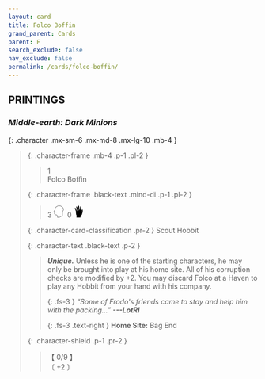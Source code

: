 ```yaml
---
layout: card
title: Folco Boffin
grand_parent: Cards
parent: F
search_exclude: false
nav_exclude: false
permalink: /cards/folco-boffin/
---
```


## PRINTINGS


### _Middle-earth: Dark Minions_

{: .character .mx-sm-6 .mx-md-8 .mx-lg-10 .mb-4 }
> {: .character-frame .mb-4 .p-1 .pl-2 }
> > <div class="card-mp">1</div>
> > <div class="character-card-name">Folco Boffin</div>
>
> {: .character-frame .black-text .mind-di .p-1 .pl-2 }
> > 3 ![](/assets/images/mind.svg)&ensp;0 ![](/assets/images/di.svg)
>
> {: .character-card-classification .pr-2 }
> Scout Hobbit
>
> {: .character-text .black-text .p-2 }
> > _**Unique.**_ Unless he is one of the starting characters, he may only be brought into play at his home site. All of his corruption checks are modified by +2. You may discard Folco at a Haven to play any Hobbit from your hand with his company. 
> > 
> > {: .fs-3 } 
> > _“Some of Frodo's friends came to stay and help him with the packing...”_ ***---&#65279;LotRI***  
> > 
> > {: .fs-3 .text-right } 
> > **Home Site:** Bag End 
>
> {: .character-shield .p-1 .pr-2 }
> > <div class="card-shield">【 0/9 】</div>
> > <div class="card-corruption">〔 +2 〕</div>
